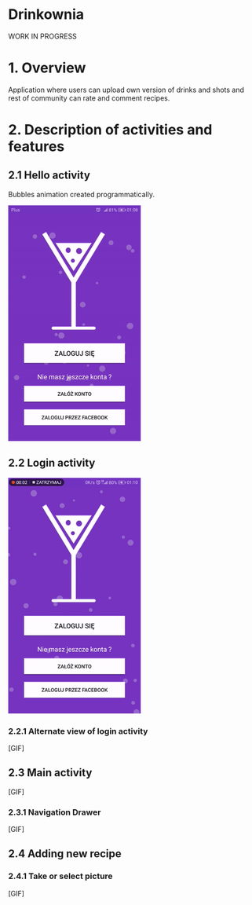 # Drinkownia

WORK IN PROGRESS


# 1. Overview
Application where users can upload own version of drinks and shots and rest of community can rate and comment recipes.


# 2. Description of activities and features

## 2.1 Hello activity
  Bubbles animation created programmatically.
  
  
   ![](https://raw.githubusercontent.com/MarcinGrzeszczak-Applications/Drinkownia/master/screenshots/Hello_Activity.gif)
   
   

## 2.2 Login activity


   ![](https://raw.githubusercontent.com/MarcinGrzeszczak-Applications/Drinkownia/master/screenshots/Login.gif)
   
 
   ### 2.2.1 Alternate view of login activity
   
   [GIF]
   
   

## 2.3 Main activity

   [GIF]
   
   
   
  ###  2.3.1 Navigation Drawer
  
  [GIF]
  
  

## 2.4 Adding new recipe


  ### 2.4.1 Take or select picture
  
  [GIF]
   
   
  
